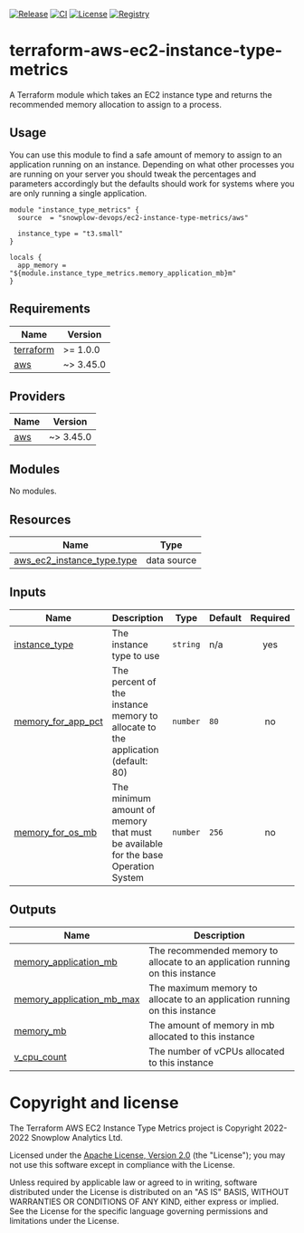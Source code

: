 [![Release][release-image]][release] [![CI][ci-image]][ci] [![License][license-image]][license] [![Registry][registry-image]][registry]

# terraform-aws-ec2-instance-type-metrics

A Terraform module which takes an EC2 instance type and returns the recommended memory allocation to assign to a process.

## Usage

You can use this module to find a safe amount of memory to assign to an application running on an instance.  Depending on what other processes you are running on your server you should tweak the percentages and parameters accordingly but the defaults should work for systems where you are only running a single application.

```hcl
module "instance_type_metrics" {
  source  = "snowplow-devops/ec2-instance-type-metrics/aws"

  instance_type = "t3.small"
}

locals {
  app_memory = "${module.instance_type_metrics.memory_application_mb}m"
}
```

## Requirements

| Name | Version |
|------|---------|
| <a name="requirement_terraform"></a> [terraform](#requirement\_terraform) | >= 1.0.0 |
| <a name="requirement_aws"></a> [aws](#requirement\_aws) | ~> 3.45.0 |

## Providers

| Name | Version |
|------|---------|
| <a name="provider_aws"></a> [aws](#provider\_aws) | ~> 3.45.0 |

## Modules

No modules.

## Resources

| Name | Type |
|------|------|
| [aws_ec2_instance_type.type](https://registry.terraform.io/providers/hashicorp/aws/latest/docs/data-sources/ec2_instance_type) | data source |

## Inputs

| Name | Description | Type | Default | Required |
|------|-------------|------|---------|:--------:|
| <a name="input_instance_type"></a> [instance\_type](#input\_instance\_type) | The instance type to use | `string` | n/a | yes |
| <a name="input_memory_for_app_pct"></a> [memory\_for\_app\_pct](#input\_memory\_for\_app\_pct) | The percent of the instance memory to allocate to the application (default: 80) | `number` | `80` | no |
| <a name="input_memory_for_os_mb"></a> [memory\_for\_os\_mb](#input\_memory\_for\_os\_mb) | The minimum amount of memory that must be available for the base Operation System | `number` | `256` | no |

## Outputs

| Name | Description |
|------|-------------|
| <a name="output_memory_application_mb"></a> [memory\_application\_mb](#output\_memory\_application\_mb) | The recommended memory to allocate to an application running on this instance |
| <a name="output_memory_application_mb_max"></a> [memory\_application\_mb\_max](#output\_memory\_application\_mb\_max) | The maximum memory to allocate to an application running on this instance |
| <a name="output_memory_mb"></a> [memory\_mb](#output\_memory\_mb) | The amount of memory in mb allocated to this instance |
| <a name="output_v_cpu_count"></a> [v\_cpu\_count](#output\_v\_cpu\_count) | The number of vCPUs allocated to this instance |

# Copyright and license

The Terraform AWS EC2 Instance Type Metrics project is Copyright 2022-2022 Snowplow Analytics Ltd.

Licensed under the [Apache License, Version 2.0][license] (the "License");
you may not use this software except in compliance with the License.

Unless required by applicable law or agreed to in writing, software
distributed under the License is distributed on an "AS IS" BASIS,
WITHOUT WARRANTIES OR CONDITIONS OF ANY KIND, either express or implied.
See the License for the specific language governing permissions and
limitations under the License.

[release]: https://github.com/snowplow-devops/terraform-aws-ec2-instance-type-metrics/releases/latest
[release-image]: https://img.shields.io/github/v/release/snowplow-devops/terraform-aws-ec2-instance-type-metrics

[ci]: https://github.com/snowplow-devops/terraform-aws-ec2-instance-type-metrics/actions?query=workflow%3Aci
[ci-image]: https://github.com/snowplow-devops/terraform-aws-ec2-instance-type-metrics/workflows/ci/badge.svg

[license]: https://www.apache.org/licenses/LICENSE-2.0
[license-image]: https://img.shields.io/badge/license-Apache--2-blue.svg?style=flat

[registry]: https://registry.terraform.io/modules/snowplow-devops/ec2-instance-type-metrics/aws/latest
[registry-image]: https://img.shields.io/static/v1?label=Terraform&message=Registry&color=7B42BC&logo=terraform
